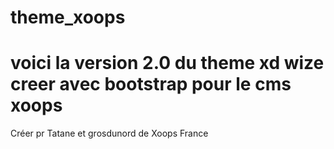 theme_xoops
===========
voici la version 2.0 du theme xd wize creer avec bootstrap pour le cms xoops
===========
Créer pr Tatane et grosdunord de Xoops France

